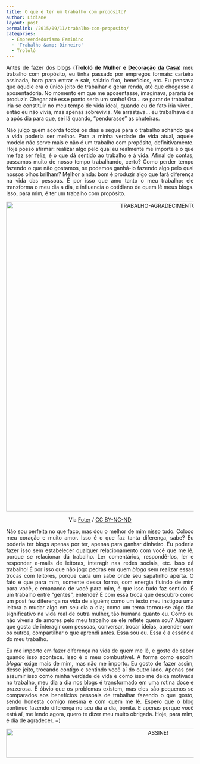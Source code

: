 ```yaml
---
title: O que é ter um trabalho com propósito?
author: Lidiane
layout: post
permalink: /2015/09/11/trabalho-com-proposito/
categories:
  - Empreendedorismo Feminino
  - 'Trabalho &amp; Dinheiro'
  - Trololó
---
```

<p align="justify">
  Antes de fazer dos blogs (<strong>Trololó de Mulher e </strong><a href="http://decoracaodacasa.com/" target="_blank" rel="noopener noreferrer"><strong>Decoração da Casa</strong></a>) meu trabalho com propósito, eu tinha passado por empregos formais: carteira assinada, hora para entrar e sair, salário fixo, benefícios, etc. Eu pensava que aquele era o único jeito de trabalhar e gerar renda, até que chegasse a aposentadoria. No momento em que me aposentasse, imaginava, pararia de produzir. Chegar até esse ponto seria um sonho! Ora… se parar de trabalhar iria se constituir no meu tempo de vida ideal, quando eu de fato iria viver… então eu não vivia, mas apenas sobrevivia. Me arrastava… eu trabalhava dia a após dia para que, sei lá quando, “pendurasse” as chuteiras.
</p>

<p align="justify">
  Não julgo quem acorda todos os dias e segue para o trabalho achando que a vida poderia ser melhor. Para a minha verdade de vida atual, aquele modelo não serve mais e não é um trabalho com propósito, definitivamente. Hoje posso afirmar: realizar algo pelo qual eu realmente me importe é o que me faz ser feliz, é o que dá sentido ao trabalho e á vida. Afinal de contas, passamos muito de nosso tempo trabalhando, certo? Como perder tempo fazendo o que não gostamos, se podemos ganhá-lo fazendo algo pelo qual nossos olhos brilham? Melhor ainda: bom é produzir algo que fará diferença na vida das pessoas. É por isso que amo tanto o meu trabalho: ele transforma o meu dia a dia, e influencia o cotidiano de quem lê meus blogs. Isso, para mim, é ter um trabalho com propósito.
</p>

<p align="center">
  <a href="https://www.trololodemulher.com.br/2015/08/TRABALHO-AGRADECIMENTO.jpg"><img class="alignnone size-full wp-image-11371" src="https://www.trololodemulher.com.br/2015/08/TRABALHO-AGRADECIMENTO.jpg" alt="TRABALHO-AGRADECIMENTO" width="800" height="830" /></a>
</p>

<p align="center">
  Via <a href="http://foter.com/" target="_blank" rel="noopener noreferrer">Foter</a> / <a href="http://creativecommons.org/licenses/by-nc-nd/2.0/" target="_blank" rel="noopener noreferrer">CC BY-NC-ND</a>
</p>

<p align="justify">
  Não sou perfeita no que faço, mas dou o melhor de mim nisso tudo. Coloco meu coração e muito amor. Isso é o que faz tanta diferença, sabe? Eu poderia ter blogs apenas por ter, apenas para ganhar dinheiro. Eu poderia fazer isso sem estabelecer qualquer relacionamento com você que me lê, porque se relacionar dá trabalho. Ler comentários, respondê-los, ler e responder e-mails de leitoras, interagir nas redes sociais, etc. Isso dá trabalho! É por isso que não jogo pedras em quem <em>bloga</em> sem realizar essas trocas com leitores, porque cada um sabe onde seu sapatinho aperta. O fato é que para mim, somente dessa forma, com energia fluindo de mim para você, e emanando de você para mim, é que isso tudo faz sentido. É um trabalho entre “gentes”, entende? É com essa troca que descubro como um post fez diferença na vida de alguém; como um texto meu instigou uma leitora a mudar algo em seu dia a dia; como um tema tornou-se algo tão significativo na vida real de outra mulher, tão humana quanto eu. Como eu não viveria de amores pelo meu trabalho se ele reflete quem sou? Alguém que gosta de interagir com pessoas, conversar, trocar ideias, aprender com os outros, compartilhar o que aprendi antes. Essa sou eu. Essa é a essência do meu trabalho.
</p>

<p align="justify">
  Eu me importo em fazer diferença na vida de quem me lê, e gosto de saber quando isso acontece. Isso é o meu combustível. A forma como escolhi <em>blogar</em> exige mais de mim, mas não me importo. Eu gosto de fazer assim, desse jeito, trocando contigo e sentindo você aí do outro lado. Apenas por assumir isso como minha verdade de vida e como isso me deixa motivada no trabalho, meu dia a dia nos blogs é transformado em uma rotina doce e prazerosa. É óbvio que os problemas existem, mas eles são pequenos se comparados aos benefícios pessoais de trabalhar fazendo o que gosto, sendo honesta comigo mesma e com quem me lê. Espero que o blog continue fazendo diferença no seu dia a dia, bonita. E apenas porque você está aí, me lendo agora, quero te dizer meu muito obrigada. Hoje, para mim, é dia de agradecer. =)
</p>

<p align="center">
  <a href="http://feedburner.google.com/fb/a/mailverify?uri=blogBichaFemea&loc=en_US" target="_blank" rel="noopener noreferrer"><img class="alignnone size-full wp-image-10439" src="https://www.trololodemulher.com.br/2014/09/ASSINE.png" alt="ASSINE!" width="800" height="78" /></a>
</p>

<p align="justify">